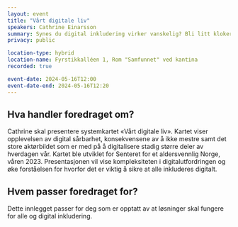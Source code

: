 ```yaml
---
layout: event
title: "Vårt digitale liv"
speakers: Cathrine Einarsson
summary: Synes du digital inkludering virker vanskelig? Bli litt klokere på hvorfor, og få ideer til hva DU kan gjøre for at flere skal trives i sitt digitale liv.
privacy: public

location-type: hybrid
location-name: Fyrstikkalléen 1, Rom "Samfunnet" ved kantina
recorded: true

event-date: 2024-05-16T12:00
event-date-end: 2024-05-16T12:20
---
```

## Hva handler foredraget om?
Cathrine skal presentere systemkartet «Vårt digitale liv». Kartet viser opplevelsen av digital sårbarhet, konsekvensene av å ikke mestre samt det store aktørbildet som er med på å digitalisere stadig større deler av hverdagen vår. Kartet ble utviklet for Senteret for et aldersvennlig Norge, våren 2023. Presentasjonen vil vise kompleksiteten i digitalutfordringen og øke forståelsen for hvorfor det er viktig å sikre at alle inkluderes digitalt.
## Hvem passer foredraget for?
Dette innlegget passer for deg som er opptatt av at løsninger skal fungere for alle og digital inkludering.
